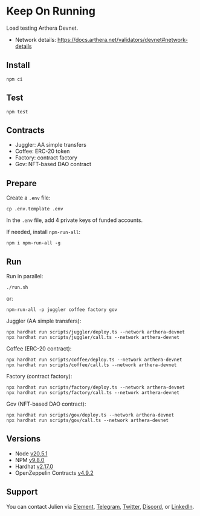 # Keep On Running

Load testing Arthera Devnet.

- Network details: https://docs.arthera.net/validators/devnet#network-details 

## Install

```
npm ci
```

## Test

```
npm test
```

## Contracts

- Juggler: AA simple transfers
- Coffee: ERC-20 token
- Factory: contract factory
- Gov: NFT-based DAO contract

## Prepare

Create a `.env` file:

```
cp .env.template .env
```

In the `.env` file, add 4 private keys of funded accounts.

If needed, install `npm-run-all`: 

```
npm i npm-run-all -g
```

## Run

Run in parallel: 

```
./run.sh
```

or: 

```
npm-run-all -p juggler coffee factory gov
```

Juggler (AA simple transfers):

```
npx hardhat run scripts/juggler/deploy.ts --network arthera-devnet
npx hardhat run scripts/juggler/call.ts --network arthera-devnet
```

Coffee (ERC-20 contract):

```
npx hardhat run scripts/coffee/deploy.ts --network arthera-devnet
npx hardhat run scripts/coffee/call.ts --network arthera-devnet
```

Factory (contract factory): 

```
npx hardhat run scripts/factory/deploy.ts --network arthera-devnet
npx hardhat run scripts/factory/call.ts --network arthera-devnet
```

Gov (NFT-based DAO contract): 

```
npx hardhat run scripts/gov/deploy.ts --network arthera-devnet
npx hardhat run scripts/gov/call.ts --network arthera-devnet
```

## Versions

- Node [v20.5.1](https://nodejs.org/uk/blog/release/v20.5.1/)
- NPM [v9.8.0](https://github.com/npm/cli/releases/tag/v9.8.0)
- Hardhat [v2.17.0](https://github.com/NomicFoundation/hardhat/releases/tag/hardhat%402.17.0)
- OpenZeppelin Contracts [v4.9.2](https://github.com/OpenZeppelin/openzeppelin-contracts/releases/tag/v4.9.2)

## Support

You can contact Julien via [Element](https://matrix.to/#/@julienbrg:matrix.org), [Telegram](https://t.me/julienbrg), [Twitter](https://twitter.com/julienbrg), [Discord](https://discordapp.com/users/julienbrg), or [LinkedIn](https://www.linkedin.com/in/julienberanger/).